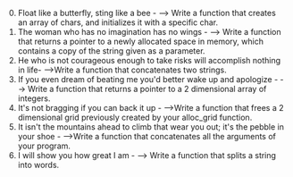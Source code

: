 0. Float like a butterfly, sting like a bee - 
--> Write a function that creates an array of chars, and initializes it with a specific char.
1. The woman who has no imagination has no wings -
--> Write a function that returns a pointer to a newly allocated space in memory, which contains a copy of the string given as a parameter.
2. He who is not courageous enough to take risks will accomplish nothing in life-
-->Write a function that concatenates two strings.
3. If you even dream of beating me you'd better wake up and apologize -
--> Write a function that returns a pointer to a 2 dimensional array of integers.
4. It's not bragging if you can back it up -
-->Write a function that frees a 2 dimensional grid previously created by your alloc_grid function.
5. It isn't the mountains ahead to climb that wear you out; it's the pebble in your shoe -
-->Write a function that concatenates all the arguments of your program.
6. I will show you how great I am -
--> Write a function that splits a string into words.
